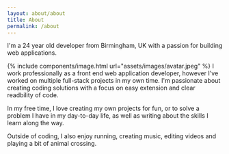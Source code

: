 ```yaml
---
layout: about/about
title: About
permalink: /about
---
```


I'm a 24 year old developer from Birmingham, UK with a passion for building web applications.

{% include components/image.html url="assets/images/avatar.jpeg" %}
I work professionally as a front end web application developer, however I've worked on multiple full-stack projects in my own time. I'm passionate about creating coding solutions with a focus on easy extension and clear readbility of code.

In my free time, I love creating my own projects for fun, or to solve a problem I have in my day-to-day life, as well as writing about the skills I learn along the way.

Outside of coding, I also enjoy running, creating music, editing videos and playing a bit of animal crossing.
